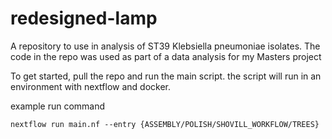 # redesigned-lamp
A repository to use in analysis of ST39 Klebsiella pneumoniae isolates. The code in the repo was used as part of a data analysis for my Masters project

To get started, pull the repo and run the main script. the script will run in an environment with nextflow and docker.

example run command
```
nextflow run main.nf --entry {ASSEMBLY/POLISH/SHOVILL_WORKFLOW/TREES} 
```
